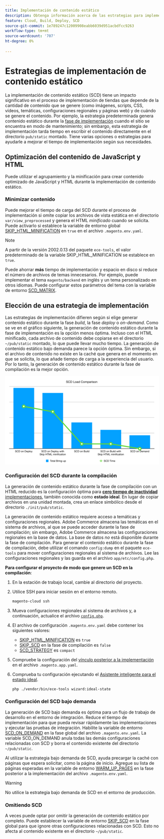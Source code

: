 ```yaml
---
title: Implementación de contenido estático
description: Obtenga información acerca de las estrategias para implementar contenido estático, como imágenes, scripts y CSS, en Adobe Commerce en proyectos de infraestructura en la nube.
feature: Cloud, Build, Deploy, SCD
source-git-commit: 1e789247c12009908eabb6039d951acbdfcc9263
workflow-type: tm+mt
source-wordcount: '707'
ht-degree: 0%

---
```


# Estrategias de implementación de contenido estático

La implementación de contenido estático (SCD) tiene un impacto significativo en el proceso de implementación de tiendas que depende de la cantidad de contenido que se genere (como imágenes, scripts, CSS, vídeos, temáticas, configuraciones regionales y páginas web) y de cuándo se genere el contenido. Por ejemplo, la estrategia predeterminada genera contenido estático durante la [fase de implementación](process.md#deploy-phase-deploy-phase) cuando el sitio se encuentra en modo de mantenimiento; sin embargo, esta estrategia de implementación tarda tiempo en escribir el contenido directamente en el directorio `pub/static` montado. Tiene varias opciones o estrategias para ayudarle a mejorar el tiempo de implementación según sus necesidades.

## Optimización del contenido de JavaScript y HTML

Puede utilizar el agrupamiento y la minificación para crear contenido optimizado de JavaScript y HTML durante la implementación de contenido estático.

### Minimizar contenido

Puede mejorar el tiempo de carga del SCD durante el proceso de implementación si omite copiar los archivos de vista estática en el directorio `var/view_preprocessed` y genera el HTML _minificado_ cuando se solicita. Puede activarlo si establece la variable de entorno global [SKIP_HTML_MINIFICATION](../environment/variables-global.md#skiphtmlminification) en `true` en el archivo `.magento.env.yaml`.

>[!NOTE]
>
>A partir de la versión 2002.0.13 del paquete `ece-tools`, el valor predeterminado de la variable SKIP_HTML_MINIFICATION se establece en `true`.

Puede ahorrar **más** tiempo de implementación y espacio en disco si reduce el número de archivos de temas innecesarios. Por ejemplo, puede implementar el tema `magento/backend` en inglés y un tema personalizado en otros idiomas. Puede configurar estos parámetros del tema con la variable de entorno [SCD_MATRIX](../environment/variables-deploy.md#scdmatrix).

## Elección de una estrategia de implementación

Las estrategias de implementación difieren según si elige generar contenido estático durante la fase _build_, la fase _deploy_ o _on-demand_. Como se ve en el gráfico siguiente, la generación de contenido estático durante la fase de implementación es la opción menos óptima. Incluso con el HTML minificado, cada archivo de contenido debe copiarse en el directorio `~/pub/static` montado, lo que puede llevar mucho tiempo. La generación de contenido estático bajo demanda parece la opción óptima. Sin embargo, si el archivo de contenido no existe en la caché que genera en el momento en que se solicita, lo que añade tiempo de carga a la experiencia del usuario. Por lo tanto, la generación de contenido estático durante la fase de compilación es la mejor opción.

![Comparación de carga de SCD](../../assets/scd-load-times.png)

### Configuración del SCD durante la compilación

La generación de contenido estático durante la fase de compilación con un HTML reducido es la configuración óptima para [**cero tiempo de inactividad** implementaciones](reduce-downtime.md), también conocida como **estado ideal**. En lugar de copiar archivos en una unidad montada, crea un enlace simbólico desde el directorio `./init/pub/static`.

La generación de contenido estático requiere acceso a temáticas y configuraciones regionales. Adobe Commerce almacena las temáticas en el sistema de archivos, al que se puede acceder durante la fase de compilación; sin embargo, Adobe Commerce almacena las configuraciones regionales en la base de datos. La base de datos _no_ está disponible durante la fase de compilación. Para generar el contenido estático durante la fase de compilación, debe utilizar el comando `config:dump` en el paquete `ece-tools` para mover configuraciones regionales al sistema de archivos. Lee las configuraciones regionales y las guarda en el archivo `app/etc/config.php`.

**Para configurar el proyecto de modo que genere un SCD en la compilación**:

1. En la estación de trabajo local, cambie al directorio del proyecto.
1. Utilice SSH para iniciar sesión en el entorno remoto.

   ```bash
   magento-cloud ssh
   ```

1. Mueva configuraciones regionales al sistema de archivos y, a continuación, actualice el archivo [`config.php`](../development/commerce-version.md#create-a-configphp-file).

1. El archivo de configuración `.magento.env.yaml` debe contener los siguientes valores:

   - [SKIP_HTML_MINIFICATION](../environment/variables-global.md#skip_html_minification) es `true`
   - [SKIP_SCD](../environment/variables-build.md#skip_scd) en la fase de compilación es `false`
   - [SCD_STRATEGY](../environment/variables-build.md#scd_strategy) es `compact`

1. Compruebe la configuración del [vínculo posterior a la implementación](../application/hooks-property.md) en el archivo `.magento.app.yaml`.

1. Comprueba tu configuración ejecutando el [Asistente inteligente para el estado ideal](smart-wizards.md).

   ```bash
   php ./vendor/bin/ece-tools wizard:ideal-state
   ```

### Configuración del SCD bajo demanda

La generación de SCD bajo demanda es óptima para un flujo de trabajo de desarrollo en el entorno de integración. Reduce el tiempo de implementación para que pueda revisar rápidamente las implementaciones y ejecutar las pruebas de integración. Habilite la variable de entorno [SCD_ON_DEMAND](../environment/variables-global.md#scdondemand) en la fase global del archivo `.magento.env.yaml`. La variable SCD_ON_DEMAND anula todas las demás configuraciones relacionadas con SCD y borra el contenido existente del directorio `~/pub/static`.

Al utilizar la estrategia bajo demanda de SCD, ayuda precargar la caché con páginas que espera solicitar, como la página de inicio. Agregue su lista de páginas esperadas en la variable de entorno [WARM_UP_PAGES](../environment/variables-post-deploy.md#warmuppages) en la fase posterior a la implementación del archivo `.magento.env.yaml`.

>[!WARNING]
>
>No utilice la estrategia bajo demanda de SCD en el entorno de producción.

### Omitiendo SCD

A veces puede optar por omitir la generación de contenido estático por completo. Puede establecer la variable de entorno [SKIP_SCD](../environment/variables-build.md#skipscd) en la fase global para que ignore otras configuraciones relacionadas con SCD. Esto no afecta al contenido existente en el directorio `~/pub/static`.
